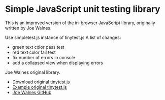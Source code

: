 Simple JavaScript unit testing library
=======================================

This is an improved version of the in-browser JavaScript library, originally written by Joe Walnes.

Use simpletest.js instance of tinytest.js
A list of changes:
*   green text color pass test
*   red text color fail test
*   fix number of errors in console
*   add a collapsed view when displaying errors

Joe Walnes original library.
*   [Download original tinytest.js](https://rawgit.com/joewalnes/jstinytest/master/tinytest.js)
*   [Example original tinytest.js](https://github.com/joewalnes/jstinytest/tree/master/example)
*   [Joe Walnes GitHub](https://github.com/joewalnes)